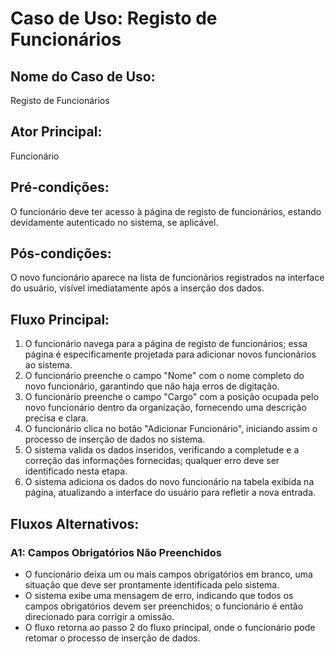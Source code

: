 # Caso de Uso: Registo de Funcionários

## Nome do Caso de Uso:
Registo de Funcionários

## Ator Principal:
Funcionário

## Pré-condições:
O funcionário deve ter acesso à página de registo de funcionários, estando devidamente autenticado no sistema, se aplicável.

## Pós-condições:
O novo funcionário aparece na lista de funcionários registrados na interface do usuário, visível imediatamente após a inserção dos dados.

## Fluxo Principal:
1. O funcionário navega para a página de registo de funcionários; essa página é especificamente projetada para adicionar novos funcionários ao sistema.
2. O funcionário preenche o campo "Nome" com o nome completo do novo funcionário, garantindo que não haja erros de digitação.
3. O funcionário preenche o campo "Cargo" com a posição ocupada pelo novo funcionário dentro da organização, fornecendo uma descrição precisa e clara.
4. O funcionário clica no botão "Adicionar Funcionário", iniciando assim o processo de inserção de dados no sistema.
5. O sistema valida os dados inseridos, verificando a completude e a correção das informações fornecidas; qualquer erro deve ser identificado nesta etapa.
6. O sistema adiciona os dados do novo funcionário na tabela exibida na página, atualizando a interface do usuário para refletir a nova entrada.

## Fluxos Alternativos:
### A1: Campos Obrigatórios Não Preenchidos
- O funcionário deixa um ou mais campos obrigatórios em branco, uma situação que deve ser prontamente identificada pelo sistema.
- O sistema exibe uma mensagem de erro, indicando que todos os campos obrigatórios devem ser preenchidos; o funcionário é então direcionado para corrigir a omissão.
- O fluxo retorna ao passo 2 do fluxo principal, onde o funcionário pode retomar o processo de inserção de dados.
